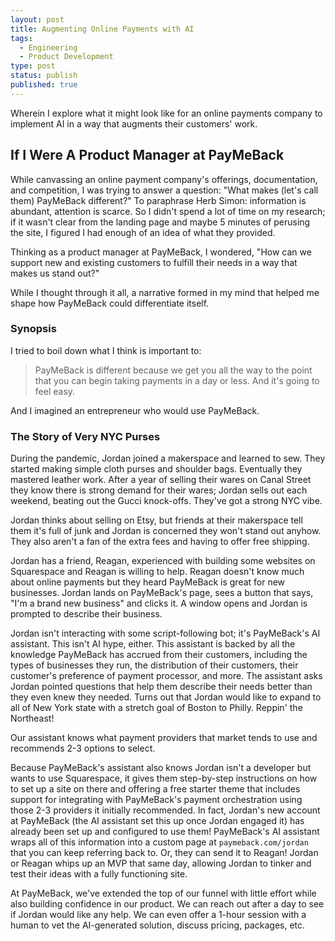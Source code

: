 ```yaml
---
layout: post
title: Augmenting Online Payments with AI
tags:
  - Engineering
  - Product Development
type: post
status: publish
published: true
---
```


Wherein I explore what it might look like for an online payments company to implement AI
in a way that augments their customers' work.

## If I Were A Product Manager at PayMeBack

While canvassing an online payment company's offerings, documentation, and competition,
I was trying to answer a question: "What makes (let's call them) PayMeBack different?"
To paraphrase Herb Simon: information is abundant, attention is scarce. So I didn't spend a lot
of time on my research; if it wasn't clear from the landing page and maybe 5 minutes of perusing the site,
I figured I had enough of an idea of what they provided.

Thinking as a product manager at PayMeBack, I wondered, "How can we support new and existing customers to
fulfill their needs in a way that makes us stand out?"

While I thought through it all, a narrative formed in my mind that helped me shape how PayMeBack could differentiate
itself.

### Synopsis

I tried to boil down what I think is important to:

> PayMeBack is different because we get you all the way to the point that you can begin taking payments in a day or less. And it's going to feel easy.

And I imagined an entrepreneur who would use PayMeBack.

### The Story of Very NYC Purses

During the pandemic, Jordan joined a makerspace and learned to sew. They started making simple cloth purses and shoulder bags.
Eventually they mastered leather work. After a year of selling their wares on Canal Street they know there is strong demand for
their wares; Jordan sells out each weekend, beating out the Gucci knock-offs. They've got a strong NYC vibe.

Jordan thinks about selling on Etsy, but friends at their makerspace tell them it's full of junk and Jordan is concerned they
won't stand out anyhow. They also aren't a fan of the extra fees and having to offer free shipping.

Jordan has a friend, Reagan, experienced with building some websites on Squarespace and Reagan is willing to help.
Reagan doesn't know much about online payments but they heard PayMeBack is great for new businesses. Jordan lands on PayMeBack's page,
sees a button that says, "I'm a brand new business" and clicks it. A window opens and Jordan is prompted to describe their business.

Jordan isn't interacting with some script-following bot; it's PayMeBack's AI assistant. This isn't AI hype, either.
This assistant is backed by all the knowledge PayMeBack has accrued from their customers, including the types of businesses they run,
the distribution of their customers, their customer's preference of payment processor, and more. The assistant asks Jordan pointed questions
that help them describe their needs better than they even knew they needed. Turns out that Jordan would like to expand to all of New York state
with a stretch goal of Boston to Philly. Reppin' the Northeast!

Our assistant knows what payment providers that market tends to use and recommends 2-3 options to select.

Because PayMeBack's assistant also knows Jordan isn't a developer but wants to use Squarespace, it gives them step-by-step instructions
on how to set up a site on there and offering a free starter theme that includes support for integrating with PayMeBack's payment orchestration
using those 2-3 providers it initially recommended. In fact, Jordan's new account at PayMeBack (the AI assistant set this up once Jordan engaged it)
has already been set up and configured to use them! PayMeBack's AI assistant wraps all of this information into a custom page at `paymeback.com/jordan`
that you can keep referring back to. Or, they can send it to Reagan! Jordan or Reagan whips up an MVP that same day, allowing Jordan to tinker and
test their ideas with a fully functioning site.

At PayMeBack, we've extended the top of our funnel with little effort while also building confidence in our product.
We can reach out after a day to see if Jordan would like any help. We can even offer a 1-hour session with a human to vet the AI-generated solution,
discuss pricing, packages, etc.
